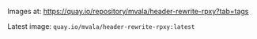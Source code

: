 Images at: https://quay.io/repository/mvala/header-rewrite-rpxy?tab=tags

Latest image: `quay.io/mvala/header-rewrite-rpxy:latest`
